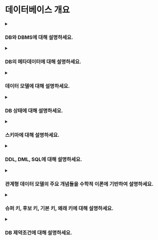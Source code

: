 # 데이터베이스 개요

<details>
<summary><h3>DB와 DBMS에 대해 설명하세요.</h3></summary>

#### Database(DB)
- 구조화된 방식으로 관련있는 데이터를 전자적으로 저장한 집합
- 물리적 데이터뿐 아니라 이를 다루는 스키마 및 메타데이터까지 포함함

#### Database Management System(DBMS)
- 사용자에게 DB를 정의, 생성, 관리하는 기능을 제공하는 소프트웨어 시스템(e.g. MySQL, PostgreSQL, Oracle 등)
- 데이터를 저장하고 검색하는 기본 기능 외에도 동시성 제어, 트랜잭션 관리, 보안 등의 기능도 제공함

#### Database System
- DB, DBMS, 그리고 DBMS와 상호작용하는 프로그램 및 하드웨어를 포함한 개념
- 특정 문맥에서는 데이터베이스 시스템을 단순히 DB라고 부르기도 함
</details>

<details>
<summary><h3>DB의 메타데이터에 대해 설명하세요.</h3></summary>

- DB를 정의하거나 기술하는 정보(e.g. 데이터 타입, 데이터 구조, 제약 조건, 인덱스, 사용자 그룹, 보안 등)
- 카탈로그(Catalog)라고도 하며, 메타데이터가 저장되는 곳을 지칭할 때 이 용어를 쓰기도 함
- DBMS를 통해 관리됨
</details>

<details>
<summary><h3>데이터 모델에 대해 설명하세요.</h3></summary>

#### 개념
- DB의 구조를 기술하는데 사용되는 개념들의 집합
- 데이터 타입, 데이터 간 관계, 제약 조건 등을 정의하며, 이를 추상화해 표현할 수 있는 수단을 제공
- DB의 읽기 및 쓰기와 같은 기본 연산(operation)도 포함함

<br>

#### 종류
##### 개념적 데이터 모델(Conceptual Data Model)
- 일반 사용자와 개발자 모두 이해할 수 있는 추상적이고 고수준의 데이터 모델
- 주로 ER(Entity-Relationship) 모델을 사용하여 현실 세계의 데이터를 개체(entity), 속성(attribute), 관계(relationship)로 표현함

![er-model.png](img/er-model.png)

<br>

##### 논리적 데이터 모델(Logical Data Model)
- 개념적 데이터 모델을 구현 가능한 형태로 변환한 데이터 모델
- 특정 DBMS에 종속적으로 설계되면 안됨
- 관계형(Relational), 객체형(Object), 객체-관계형(Object-relational) 데이터 모델 등이 있으며, 관계형 데이터 모델이 가장 널리 사용됨

![relational-data-model.png](img/relational-data-model.png)

<br>

##### 물리적 데이터 모델(Physical Data Model)
- 논리적 데이터 모델을 기반으로 데이터가 실제로 하드웨어에 저장되고 관리되는 방식을 정의한 데이터 모델
- 데이터 저장소 구조 및 접근 경로(access path) 등을 정의함
- 접근 경로는 데이터 검색을 빠르게 하기 위한 구조체로, 인덱스(index) 등이 대표적임 
</details>

<details>
<summary><h3>DB 상태에 대해 설명하세요.</h3></summary>

- 특정 시점에 DB에 저장된 모든 데이터의 집합
- DB 인스턴스 또는 스냅샷(snapshot)이라고 부름
</details>

<details>
<summary><h3>스키마에 대해 설명하세요.</h3></summary>

- 데이터 모델을 바탕으로 DB의 구조, 제약 조건, 데이터 관계 등을 정의한 설계도
- DB 설계 과정에서 결정되며, 일반적으로 최초 정의된 후 자주 변경되지 않음

<details>
<summary><h4>Three Schema Architecture에 대해 설명하세요.</h4></summary>

#### 개념
- DB 시스템을 구축하는 아키텍처 중 하나
- 응용 프로그램과 물리적 데이터 저장소 간의 의존성을 제거하기 위함
- 세 계층(External, Conceptual, Internal)으로 구성되며, 각 계층은 독립적으로 정의된 스키마를 가짐
- 현대 DBMS는 three schema architecture를 기반으로 하지만, 완벽히 계층을 분리하지 않고 일부 혼합된 형태로 구현하는 경우가 많음

<br>

#### 종류
- 외부 스키마(External Schema): 특정 사용자나 응용 프로그램이 필요로 하는 데이터를 논리적 데이터 모델로 표현한 스키마
- 개념적 스키마(Conceptual Schema): DB 전체의 논리적 구조를 논리적 데이터 모델로 표현한 스키마
- 내부 스키마(Internal Schema): 데이터가 물리적으로 어떻게 저장되는지를 물리적 데이터 모델로 표현한 스키마

![three-schema-architecture.png](img/three-schema-architecture.png)
</details>
</details>

<details>
<summary><h3>DDL, DML, SQL에 대해 설명하세요.</h3></summary>

- DDL(Data Definition Language): DB 구조(개념적 스키마)를 정의하거나 변경하기 위한 명령어들의 집합
- DML(Data Manipulation Language): DB 내 데이터를 CRUD하기 위한 명령어들의 집합
- SQL(Structured Query Language): DB와 상호작용하기 위한 표준화된 질의 언어로, DDL, DML 등의 명령어 집합을 포함
</details>

<details>
<summary><h3>관계형 데이터 모델의 주요 개념들을 수학적 이론에 기반하여 설명하세요.</h3></summary>

> 관계형 데이터 모델은 논리적 데이터 모델 중 하나임

#### 도메인(Domain)

#### 카르테시안 프로덕트(Cartesian Product)

#### 릴레이션(Relation)

#### 튜플(Tuple)

#### n-ary 릴레이션(n-ary Relation)

</details>

<details>
<summary><h3>슈퍼 키, 후보 키, 기본 키, 왜래 키에 대해 설명하세요.</h3></summary>

#### 슈퍼 키(Super Key)

#### 후보 키(Candidate Key)

#### 기본 키(Primary Key, PK)

#### 왜래 키(Foreign Key, FK)

</details>

<details>
<summary><h3>DB 제약조건에 대해 설명하세요.</h3></summary>

#### 도메인 제약

#### 키 제약

#### 참조 무결성

</details>